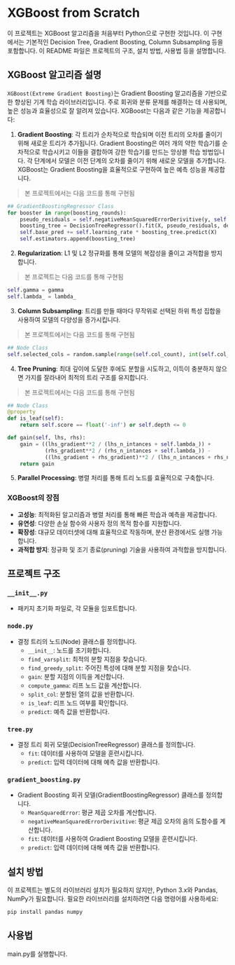 # XGBoost from Scratch

이 프로젝트는 XGBoost 알고리즘을 처음부터 Python으로 구현한 것입니다. 이 구현에서는 기본적인 Decision Tree, Gradient Boosting, Column Subsampling 등을 포함합니다. 이 README 파일은 프로젝트의 구조, 설치 방법, 사용법 등을 설명합니다.

## XGBoost 알고리즘 설명

`XGBoost(Extreme Gradient Boosting)`는 Gradient Boosting 알고리즘을 기반으로 한 향상된 기계 학습 라이브러리입니다. 주로 회귀와 분류 문제를 해결하는 데 사용되며, 높은 성능과 효율성으로 잘 알려져 있습니다. XGBoost는 다음과 같은 기능을 제공합니다:

1. **Gradient Boosting**: 각 트리가 순차적으로 학습되며 이전 트리의 오차를 줄이기 위해 새로운 트리가 추가됩니다. Gradient Boosting은 여러 개의 약한 학습기를 순차적으로 학습시키고 이들을 결합하여 강한 학습기를 만드는 앙상블 학습 방법입니다. 각 단계에서 모델은 이전 단계의 오차를 줄이기 위해 새로운 모델을 추가합니다. XGBoost는 Gradient Boosting을 효율적으로 구현하여 높은 예측 성능을 제공합니다.

> 본 프로젝트에서는 다음 코드를 통해 구현됨

```python
## GradientBoostingRegressor Class
for booster in range(boosting_rounds):
    pseudo_residuals = self.negativeMeanSquaredErrorDerivitive(y, self.base_pred)
    boosting_tree = DecisionTreeRegressor().fit(X, pseudo_residuals, depth=depth, min_leaf=min_leaf, gamma=gamma, lambda_=lambda_, colsample_bytree=colsample_bytree)
    self.base_pred += self.learning_rate * boosting_tree.predict(X)
    self.estimators.append(boosting_tree)
```

2. **Regularization**: L1 및 L2 정규화를 통해 모델의 복잡성을 줄이고 과적합을 방지합니다.

> 본 프로젝트는 다음 코드를 통해 구현됨

```python
self.gamma = gamma
self.lambda_ = lambda_
```

3. **Column Subsampling**: 트리를 만들 때마다 무작위로 선택된 하위 특성 집합을 사용하여 모델의 다양성을 증가시킵니다.

> 본 프로젝트에서는 다음 코드를 통해 구현됨

```python
## Node Class
self.selected_cols = random.sample(range(self.col_count), int(self.col_count * self.colsample_bytree))
```

4. **Tree Pruning**: 최대 깊이에 도달한 후에도 분할을 시도하고, 이득이 충분하지 않으면 가지를 잘라내어 최적의 트리 구조를 유지합니다.

> 본 프로젝트에서는 다음 코드를 통해 구현됨

```python
## Node Class
@property
def is_leaf(self):
    return self.score == float('-inf') or self.depth <= 0

def gain(self, lhs, rhs):
    gain = ((lhs_gradient**2 / (lhs_n_intances + self.lambda_)) + 
            (rhs_gradient**2 / (rhs_n_intances + self.lambda_)) - 
            ((lhs_gradient + rhs_gradient)**2 / (lhs_n_intances + rhs_n_intances + self.lambda_)) - self.gamma)
    return gain
```

5. **Parallel Processing**: 병렬 처리를 통해 트리 노드를 효율적으로 구축합니다.

### XGBoost의 장점

- **고성능**: 최적화된 알고리즘과 병렬 처리를 통해 빠른 학습과 예측을 제공합니다.
- **유연성**: 다양한 손실 함수와 사용자 정의 목적 함수를 지원합니다.
- **확장성**: 대규모 데이터셋에 대해 효율적으로 작동하며, 분산 환경에서도 실행 가능합니다.
- **과적합 방지**: 정규화 및 조기 종료(pruning) 기술을 사용하여 과적합을 방지합니다.

## 프로젝트 구조

### `__init__.py`
- 패키지 초기화 파일로, 각 모듈을 임포트합니다.

### `node.py`
- 결정 트리의 노드(Node) 클래스를 정의합니다.
  - `__init__`: 노드를 초기화합니다.
  - `find_varsplit`: 최적의 분할 지점을 찾습니다.
  - `find_greedy_split`: 주어진 특성에 대해 분할 지점을 찾습니다.
  - `gain`: 분할 지점의 이득을 계산합니다.
  - `compute_gamma`: 리프 노드 값을 계산합니다.
  - `split_col`: 분할된 열의 값을 반환합니다.
  - `is_leaf`: 리프 노드 여부를 확인합니다.
  - `predict`: 예측 값을 반환합니다.
  
### `tree.py`
- 결정 트리 회귀 모델(DecisionTreeRegressor) 클래스를 정의합니다.
  - `fit`: 데이터를 사용하여 모델을 훈련시킵니다.
  - `predict`: 입력 데이터에 대해 예측 값을 반환합니다.
  
### `gradient_boosting.py`
- Gradient Boosting 회귀 모델(GradientBoostingRegressor) 클래스를 정의합니다.
  - `MeanSquaredError`: 평균 제곱 오차를 계산합니다.
  - `negativeMeanSquaredErrorDerivitive`: 평균 제곱 오차의 음의 도함수를 계산합니다.
  - `fit`: 데이터를 사용하여 Gradient Boosting 모델을 훈련시킵니다.
  - `predict`: 입력 데이터에 대해 예측 값을 반환합니다.
  
## 설치 방법

이 프로젝트는 별도의 라이브러리 설치가 필요하지 않지만, Python 3.x와 Pandas, NumPy가 필요합니다. 필요한 라이브러리를 설치하려면 다음 명령어를 사용하세요:

```bash
pip install pandas numpy
```

## 사용법

main.py를 실행합니다.